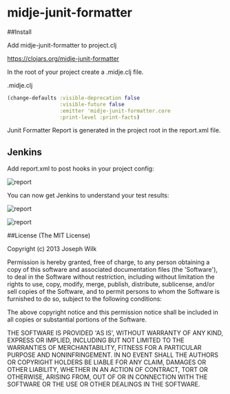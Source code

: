 # midje-junit-formatter

##Install

Add midje-junit-formatter to project.clj

https://clojars.org/midje-junit-formatter

In the root of your project create a .midje.clj file.

.midje.clj
```clojure
(change-defaults :visible-deprecation false
                 :visible-future false
                 :emitter 'midje-junit-formatter.core
                 :print-level :print-facts)
```

Junit Formatter Report is generated in the project root in the report.xml file.

## Jenkins

Add report.xml to post hooks in your project config:

![report](http://s24.postimg.org/75vnnbtvp/Screen_Shot_2013_03_31_at_19_48_23.png)

You can now get Jenkins to understand your test results:

![report](http://s9.postimg.org/4edjlacwf/Screen_Shot_2013_03_31_at_19_46_08.png)

![report](http://s21.postimg.org/kwhan78br/Screen_Shot_2013_03_31_at_19_46_28.png)

##License
(The MIT License)

Copyright (c) 2013 Joseph Wilk

Permission is hereby granted, free of charge, to any person obtaining a copy of this software and associated documentation files (the 'Software'), to deal in the Software without restriction, including without limitation the rights to use, copy, modify, merge, publish, distribute, sublicense, and/or sell copies of the Software, and to permit persons to whom the Software is furnished to do so, subject to the following conditions:

The above copyright notice and this permission notice shall be included in all copies or substantial portions of the Software.

THE SOFTWARE IS PROVIDED 'AS IS', WITHOUT WARRANTY OF ANY KIND, EXPRESS OR IMPLIED, INCLUDING BUT NOT LIMITED TO THE WARRANTIES OF MERCHANTABILITY, FITNESS FOR A PARTICULAR PURPOSE AND NONINFRINGEMENT. IN NO EVENT SHALL THE AUTHORS OR COPYRIGHT HOLDERS BE LIABLE FOR ANY CLAIM, DAMAGES OR OTHER LIABILITY, WHETHER IN AN ACTION OF CONTRACT, TORT OR OTHERWISE, ARISING FROM, OUT OF OR IN CONNECTION WITH THE SOFTWARE OR THE USE OR OTHER DEALINGS IN THE SOFTWARE.
